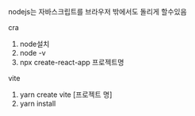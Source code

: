 
nodejs는 자바스크립트를 브라우저 밖에서도 돌리게 할수있음

cra
1. node설치 
2. node -v
3. npx create-react-app 프로젝트명

vite

1. yarn create vite [프로젝트 명] 
2. yarn install